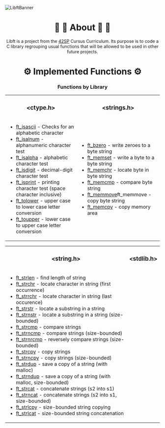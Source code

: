![LibftBanner](https://user-images.githubusercontent.com/35619327/134813367-ca46af20-5f3e-4a3f-b3a5-efc47b5d5df1.png)

<h1 align="center"> 🔹 🔷 About 🔷 🔹</h1>

<p align="center"> Libft is a project from the <a href="https://www.42sp.org.br">42SP</a> Cursus Curriculum. Its purpose is to code a C library regrouping usual functions that will be allowed to be used in other future projects. </p>


<h1 align="center"> ⚙️ Implemented Functions ⚙️ </h1>
<h3 align="center"> Functions by Library </h3>
<table border="0" align="center">
  <tr>
    <td><h3 align="center"> &lt;ctype.h&gt; </h3></td>
    <td><h3 align="center"> &lt;strings.h&gt; </h3></td>
  </tr>
  <tr>
    <td>
      <ul>
        <li><a href="https://github.com/Firemanarg/Libft/blob/main/ft_isascii.c">ft_isascii</a> - Checks for an alphabetic character</li>
        <li><a href="https://github.com/Firemanarg/Libft/blob/main/ft_isalnum.c">ft_isalnum</a> - alphanumeric character test</li>
        <li><a href="https://github.com/Firemanarg/Libft/blob/main/ft_isalpha.c">ft_isalpha</a> - alphabetic character test</li>
        <li><a href="https://github.com/Firemanarg/Libft/blob/main/ft_isdigit.c">ft_isdigit</a> - decimal-digit character test</li>
        <li><a href="https://github.com/Firemanarg/Libft/blob/main/ft_isprint.c">ft_isprint</a> - printing character test (space character inclusive)</li>
        <li><a href="https://github.com/Firemanarg/Libft/blob/main/ft_tolower.c">ft_tolower</a> - upper case to lower case letter conversion</li>
        <li><a href="https://github.com/Firemanarg/Libft/blob/main/ft_toupper.c">ft_toupper</a> - lower case to upper case letter conversion</li>
      </ul>
    </td>
    <td>
      <ul>
        <li><a href="https://github.com/Firemanarg/Libft/blob/main/ft_bzero.c">ft_bzero</a> - write zeroes to a byte string</li>
        <li><a href="https://github.com/Firemanarg/Libft/blob/main/ft_memset.c">ft_memset</a> - write a byte to a byte string</li>
        <li><a href="https://github.com/Firemanarg/Libft/blob/main/ft_memchr.c">ft_memchr</a> - locate byte in byte string</li>
        <li><a href="https://github.com/Firemanarg/Libft/blob/main/ft_memcmp.c">ft_memcmp</a> - compare byte string</li>
        <li><a href="https://github.com/Firemanarg/Libft/blob/main/ft_memmove.c">ft_memmove</a>ft_memmove - copy byte string</li>
        <li><a href="https://github.com/Firemanarg/Libft/blob/main/ft_memcpy.c">ft_memcpy</a> - copy memory area</li>
      </ul>
    </td>
  </tr>
</table>

<table border="0" align="center">
  <tr>
    <td><h3 align="center"> &lt;string.h&gt; </h3></td>
    <td><h3 align="center"> &lt;stdlib.h&gt; </h3></td>
  </tr>
  <tr>
    <td>
      <ul>
        <li><a href="https://github.com/Firemanarg/Libft/blob/main/ft_strlen.c">ft_strlen</a> - find length of string</li>
        <li><a href="https://github.com/Firemanarg/Libft/blob/main/ft_strchr.c">ft_strchr</a> - locate character in string (first occurrence)</li>
        <li><a href="https://github.com/Firemanarg/Libft/blob/main/ft_strrchr.c">ft_strrchr</a> - locate character in string (last occurence)</li>
        <li><a href="https://github.com/Firemanarg/Libft/blob/main/ft_strstr.c">ft_strstr</a> - locate a substring in a string</li>
        <li><a href="https://github.com/Firemanarg/Libft/blob/main/ft_strnstr.c">ft_strnstr</a> - locate a substring in a string (size-bounded)</li>
        <li><a href="https://github.com/Firemanarg/Libft/blob/main/ft_strcmp.c">ft_strcmp</a> - compare strings</li>
        <li><a href="https://github.com/Firemanarg/Libft/blob/main/ft_strncmp.c">ft_strncmp</a> - compare strings (size-bounded)</li>
        <li><a href="https://github.com/Firemanarg/Libft/blob/main/ft_strnrcmp.c">ft_strnrcmp</a> - reversely compare strings (size-bounded)</li>
        <li><a href="https://github.com/Firemanarg/Libft/blob/main/ft_strcpy.c">ft_strcpy</a> - copy strings</li>
        <li><a href="https://github.com/Firemanarg/Libft/blob/main/ft_strncpy.c">ft_strncpy</a> - copy strings (size-bounded)</li>
        <li><a href="https://github.com/Firemanarg/Libft/blob/main/ft_strdup.c">ft_strdup</a> - save a copy of a string (with malloc)</li>
        <li><a href="https://github.com/Firemanarg/Libft/blob/main/ft_strndup.c">ft_strndup</a> - save a copy of a string (with malloc, size-bounded)</li>
        <li><a href="https://github.com/Firemanarg/Libft/blob/main/ft_strcat.c">ft_strcat</a> - concatenate strings (s2 into s1)</li>
        <li><a href="https://github.com/Firemanarg/Libft/blob/main/ft_strncat.c">ft_strncat</a> - concatenate strings (s2 into s1, size-bounded)</li>
        <li><a href="https://github.com/Firemanarg/Libft/blob/main/ft_strlcpy.c">ft_strlcpy</a> - size-bounded string copying</li>
        <li><a href="https://github.com/Firemanarg/Libft/blob/main/ft_strlcat.c">ft_strlcat</a> - size-bounded string concatenation</li>
      </ul>
    <td>
  </tr>
</table>

